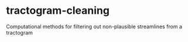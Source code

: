 # tractogram-cleaning
Computational methods for filtering out non-plausible streamlines from a tractogram
